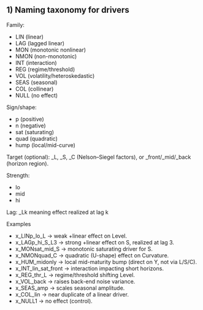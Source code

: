 ## 1) Naming taxonomy for drivers 


Family:
- LIN (linear)
- LAG (lagged linear)
- MON (monotonic nonlinear)
- NMON (non-monotonic)
- INT (interaction)
- REG (regime/threshold)
- VOL (volatility/heteroskedastic)
- SEAS (seasonal)
- COL (collinear)
- NULL (no effect)

Sign/shape: 
- p (positive)
- n (negative)
- sat (saturating)
- quad (quadratic)
- hump (local/mid-curve)

Target (optional): _L, _S, _C (Nelson–Siegel factors), or _front/_mid/_back (horizon region).

Strength: 
- lo
- mid
- hi

Lag: _Lk meaning effect realized at lag k

Examples

- x_LINp_lo_L → weak +linear effect on Level.
- x_LAGp_hi_S_L3 → strong +linear effect on S, realized at lag 3.
- x_MONsat_mid_S → monotonic saturating driver for S.
- x_NMONquad_C → quadratic (U-shape) effect on Curvature.
- x_HUM_midonly → local mid-maturity bump (direct on Y, not via L/S/C).
- x_INT_lin_sat_front → interaction impacting short horizons.
- x_REG_thr_L → regime/threshold shifting Level.
- x_VOL_back → raises back-end noise variance.
- x_SEAS_amp → scales seasonal amplitude.
- x_COL_lin → near duplicate of a linear driver.
- x_NULL1 → no effect (control).